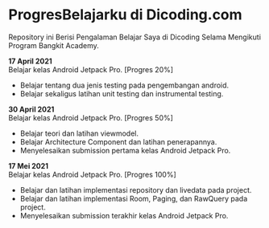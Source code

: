 # ProgresBelajarku di Dicoding.com
Repository ini Berisi Pengalaman Belajar Saya di Dicoding Selama Mengikuti Program Bangkit Academy.

**17 April 2021**  
Belajar kelas Android Jetpack Pro. [Progres 20%]
  * Belajar tentang dua jenis testing pada pengembangan android.
  * Belajar sekaligus latihan unit testing dan instrumental testing.

**30 April 2021**  
Belajar kelas Android Jetpack Pro. [Progres 50%]
  * Belajar teori dan latihan viewmodel.
  * Belajar Architecture Component dan latihan penerapannya.
  * Menyelesaikan submission pertama kelas Android Jetpack Pro.

**17 Mei 2021**  
Belajar kelas Android Jetpack Pro. [Progres 100%]
  * Belajar dan latihan implementasi repository dan livedata pada project.
  * Belajar dan latihan implementasi Room, Paging, dan RawQuery pada project.
  * Menyelesaikan submission terakhir kelas Android Jetpack Pro.
